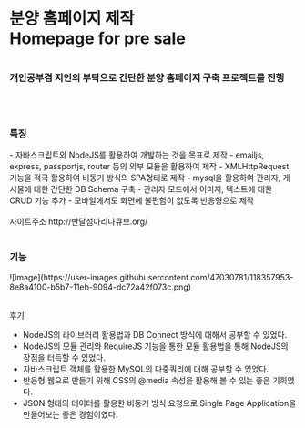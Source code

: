 <h1>분양 홈페이지 제작 <br>
Homepage for pre sale<h1>

<h3>개인공부겸 지인의 부탁으로 간단한 분양 홈페이지 구축 프로젝트를 진행</h3>
<br><br>


<h3>특징</h3>
- 자바스크립트와 NodeJS를 활용하여 개발하는 것을 목표로 제작
- emailjs, express, passportjs, router 등의 외부 모듈을 활용하여 제작
- XMLHttpRequest 기능을 적극 활용하여 비동기 방식의 SPA형태로 제작
- mysql을 활용하여 관리자, 게시물에 대한 간단한 DB Schema 구축
- 관리자 모드에서 이미지, 텍스트에 대한 CRUD 기능 추가
- 모바일에서도 화면에 불편함이 없도록 반응형으로 제작
<br><br>


</h3>사이트주소</h3>
http://반달섬마리나큐브.org/
<br><br>


<h3>기능</h3>
![image](https://user-images.githubusercontent.com/47030781/118357953-8e8a4100-b5b7-11eb-9094-dc72a42f073c.png)
<br><br>


후기
- NodeJS의 라이브러리 활용법과 DB Connect 방식에 대해서 공부할 수 있었다.
- NodeJS의 모듈 관리와 RequireJS 기능을 통한 모듈 활용법을 통해 NodeJS의 장점을 터득할 수 있었다. 
- 자바스크립트 객체를 활용한 MySQL의 다중쿼리에 대해 공부할 수 있었다.
- 반응형 웹으로 만들기 위해 CSS의 @media 속성을 활용해 볼 수 있는 좋은 기회였다.
- JSON 형태의 데이터를 활용한 비동기 방식 요청으로 Single Page Application을 만들어보는 좋은 경험이였다. 
